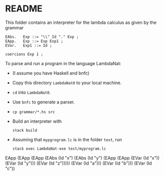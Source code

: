 # README

This folder contains an interpreter for the lambda calculus as given by the grammar

    EAbs.   Exp ::= "\\" Id "." Exp ;  
    EApp.   Exp ::= Exp Exp1 ; 
    EVar.   Exp1 ::= Id ;

    coercions Exp 1 ;
    
To parse and run a program in the language LambdaNat:

- (I assume you have Haskell and bnfc)

- Copy this directory `LambdaNat0` to your local machine.

- `cd` into `LambdaNat0`.

- Use `bnfc` to generate a parser.

- `cp grammar/*.hs src`

- Build an interpreter with 
    ```
    stack build 
    ````

- Assuming that `mypgrogram.lc` is in the folder `test`, run 
    ```
    stack exec LambdaNat-exe test/myprogram.lc
    ```

EApp 
    (EApp 
        (EApp 
            (EAbs 
                (Id "x") 
                (EAbs 
                    (Id "y") 
                    (EApp 
                        (EApp 
                            (EVar (Id "x")) 
                            (EVar (Id "y"))) 
                        (EVar (Id "z"))))) 
            (EVar (Id "a"))) 
        (EVar (Id "b"))) 
    (EVar (Id "c"))
